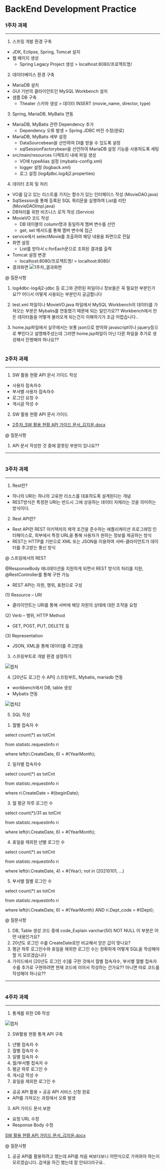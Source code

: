 # BackEnd Development Practice #

### 1주차 과제 ###
---

1. 스프링 개발 환경 구축
 - JDK, Eclipse, Spring, Tomcat 설치
 - 웹 페이지 생성
   - Spring Legacy Project 생성 > localhost:8080/프로젝트명/

2. 데이터베이스 환경 구축
 - MariaDB 설치 
 - GUI 기반의 클라이언트인 MySQL Workbench 설치
 - 샘플 DB 구축 
   - Theater 스키마 생성 > 데이터 INSERT (movie_name, director, type)

3. Spring, MariaDB, MyBatis 연동
 - MariaDB, MyBatis 관련 Dependency 추가 
   - Dependency 오류 발생 > Spring JDBC 버전 수정(완료)
 - MariaDB, MyBatis 세부 설정
   - DataSourcebean을 선언하여 DI를 받을 수 있도록 설정 
   - sqlSessionFactorybean을 선언하여 MariaDB 설정 기능을 사용하도록 세팅
 - src/main/resources 디렉토리 내에 파일 생성
   - VO에 typeAlias 설정 (mybatis-config.xml)
   - logger 설정 (logback.xml)
   - 로그 설정 (log4jdbc.log4j2.properties)

4. 데이터 조회 및 처리 
 - VO를 담고 있는 리스트를 가지는 함수가 있는 인터페이스 작성 (MovieDAO.java)
 - SqlSession을 통해 등록된 SQL 쿼리문을 실행하여 List를 리턴 (MovieDAOImpl.java)
 - DB처리를 위한 비즈니스 로직 작성 (Service)
 - MovieVO 코드 작성
   - DB 테이블의 column명과 동일하게 멤버 변수를 선언
   - get, set 메서드를 통해 멤버 변수에 접근
 - service에서 selectMovie를 호출하여 해당 내용을 화면으로 전달
 - 화면 설정
   - List를 받아서 c:forEach문으로 조회된 결과를 출력
 - Tomcat 설정 변경
   - localhost:8080/프로젝트명/ > localhost:8080/
 - 결과화면
 ![1주차_결과화면](https://user-images.githubusercontent.com/44959513/105055692-a7299500-5ab6-11eb-81d8-7dcd108f57e1.png)

@ 질문사항
1. log4dbc-log4j2-jdbc 등 로그와 관련된 파일이나 정보들은 꼭 필요한 부분인가요?? 어디서 어떻게 사용되는 부분인지 궁금합니다

2. test.xml 파일이나 MovieVO.java 파일에서 MySQL Workbench의 데이터를 가져오는 부분은 Mybatis를 연동했기 때문에 되는 일인가요?? 
Workbench에서 만든 데이터들을 어떻게 불러오게 되는건지 이해하기가 조금 어렵습니다..

3. home.jsp파일에서 실무에서는 보통 json으로 받아와 javascript이나 jquery등으로 뿌린다고 설명해주셨는데 그러면 home.jsp파일이 아닌 다른 파일을 추가로 생성해서 진행해야 하나요??
# #

### 2주차 과제 ###
---

1. SW 활용 현황 API 문서 가이드 작성
  - 사용자 접속자수
  - 부서별 사용자 접속자수 
  - 로그인 요청 수
  - 게시글 작성 수
2. SW 활용 현황 API 문서 가이드
  - [2주차_SW 활용 현황 API 가이드 문서_김지윤.docx](https://github.com/JiYoon13/SWAPI/files/5842739/2._SW.API._.docx)

@ 질문사항
 1. APi 문서 작성한 것 중에 잘못된 부분이 있나요?? 
 ---
 
# #

### 3주차 과제 ###
---

1. Rest란?
- 하나의 URI는 하나의 고유한 리소스를 대표하도록 설계된다는 개념
- REST방식은 특정한 URI는 반드시 그에 상응하는 데이터 자체라는 것을 의미하는 방식이다.

2. Rest API란?
- Rest API란 REST 아키텍처의 제약 조건을 준수하는 애플리케이션 프로그래밍 인터페이스로, 외부에서 특정 URL을 통해 사용자가 원하는 정보를 제공하는 방식
- REST는 HTTP를 기반으로 XML 또는 JSON을 이용하여 서버-클라이언트가 데이터를 주고받는 통신 방식

@ 스프링에서의 REST 

 @ResponseBody 애너테이션을 지원하게 되면서 REST 방식의 처리를 지원, @RestController를 통해 구현 가능

- REST API는 자원, 행위, 표현으로 구성

(1) Resource – URI

 - 클라이언트는 URI를 통해 서버에 해당 자원의 상태에 대한 조작을 요청
 
(2) Verb – 행위, HTTP Method

 - GET, POST, PUT, DELETE 등
 
(3) Representation

 - JSON, XML을 통해 데이터를 주고받음
 

3. 스프링부트로 개발 환경 설정하기

![캡처](https://user-images.githubusercontent.com/44959513/106143097-ab8c3700-61b5-11eb-99ff-f4e182196317.PNG)

4. [20년도 로그인 수 API] 스프링부트, Mybatis, mariadb 연동
- workbench에서 DB, table 생성
- Mybatis 연동

![캡처2](https://user-images.githubusercontent.com/44959513/106143154-b941bc80-61b5-11eb-9075-05a6640cd2cd.PNG)

5. SQL 작성

 1) 월별 접속자 수
 
  select count(*) as totCnt
  
  from statistc.requestinfo ri
  
  where left(ri.CreateDate, 6) = #{YearMonth};


 2) 일자별 접속자수
 
select count(*) as totCnt

from statistc.requestinfo ri

where ri.CreateDate = #{beginDate};

 3) 월 평균 하루 로그인 수
 
select count(*)/31 as totCnt

from statistc.requestinfo ri

where left(ri.CreateDate, 6) = #{YearMonth};

 4) 휴일을 제외한 년별 로그인 수
 
select count(*) as totCnt

from statistc.requestinfo ri

where left(ri.CreateDate, 4) = #{Year}; not in (20210101, …)

 5) 부서별 월별 로그인 수
 
select count(*) as totCnt

from statistc.requestinfo ri

where left(ri.CreateDate, 6) = #{YearMonth} AND ri.Dept_code = #{Dept};

@ 질문사항
1. DB, Table 생성 코드 중에 code_Explain varchar(50) NOT NULL 이 부분은 어떤 내용인가요?
2. 20년도 로그인 수를 CreateDate로만 비교해서 얻은 값이 맞나요? 
3. 평균 하루 로그인수와 휴일을 제외한 로그인 수는 정확하게 어떻게 SQL을 작성해야할 지 모르겠습니다
4. 가이드에서 [20년도 로그인 수]를 구한 것에서 월별 접속자수, 부서별 월별 접속자 수를 추가로 구현하려면 현재 코드에 이어서 작성하는 건가요?? 아니면 따로 코드를 작성해야 하나요??

 ---

# #

### 4주차 과제 ###
---
1. 통계를 위한 DB 작성

![캡처](https://user-images.githubusercontent.com/44959513/106901322-f28ca600-673a-11eb-9fcf-46c02a1880c7.PNG)

2. SW활용 현황 통계 API 구축

 1) 년별 접속자 수
 2) 월별 접속자 수
 2) 일별 접속자 수
 3) 월/부서별 접속자 수
 4) 평균 하루 로그인 수
 5) 게시글 작성 수
 6) 휴일을 제외한 로그인 수 
   - 공공 API 활용 > 공공 API 서비스 신청 완료
   - API를 가져오는 과정에서 오류 발생


3. API 가이드 문서 보완

 - 요청 URL 수정
 - Response Body 수정
 
[SW 활용 현황 API 가이드 문서_김지윤.docx](https://github.com/JiYoon13/SWAPI/files/5926149/SW.API._.docx)

@ 질문사항
1. 공공 API를 활용하려고 했는데 API를 처음 써보다보니 어떤식으로 가져와야 하는지 모르겠습니다..검색을 하긴 했는데 잘 안되더라구요..
   
